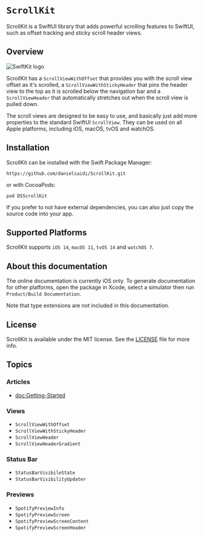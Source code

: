# ``ScrollKit``

ScrollKit is a SwiftUI library that adds powerful scrolling features to SwiftUI, such as offset tracking and sticky scroll header views.


## Overview

![SwiftKit logo](Logo.png)

ScrollKit has a ``ScrollViewWithOffset`` that provides you with the scroll view offset as it's scrolled, a ``ScrollViewWithStickyHeader`` that pins the header view to the top as it is scrolled below the navigation bar and a ``ScrollViewHeader`` that automatically stretches out when the scroll view is pulled down.

The scroll views are designed to be easy to use, and basically just add more properties to the standard SwiftUI `ScrollView`. They can be used on all Apple platforms, including iOS, macOS, tvOS and watchOS.



## Installation

ScrollKit can be installed with the Swift Package Manager:

```
https://github.com/danielsaidi/ScrollKit.git
```

or with CocoaPods:

```
pod DSScrollKit
```

If you prefer to not have external dependencies, you can also just copy the source code into your app.



## Supported Platforms

ScrollKit supports `iOS 14`, `macOS 11`, `tvOS 14` and `watchOS 7`.



## About this documentation

The online documentation is currently iOS only. To generate documentation for other platforms, open the package in Xcode, select a simulator then run `Product/Build Documentation`.

Note that type extensions are not included in this documentation.



## License

ScrollKit is available under the MIT license. See the [LICENSE][License] file for more info.



## Topics

### Articles

- <doc:Getting-Started>

### Views

- ``ScrollViewWithOffset``
- ``ScrollViewWithStickyHeader``
- ``ScrollViewHeader``
- ``ScrollViewHeaderGradient``

### Status Bar

- ``StatusBarVisibileState``
- ``StatusBarVisibilityUpdater``

### Previews

- ``SpotifyPreviewInfo``
- ``SpotifyPreviewScreen``
- ``SpotifyPreviewScreenContent``
- ``SpotifyPreviewScreenHeader``



[License]: https://github.com/danielsaidi/ScrollKit/blob/master/LICENSE
